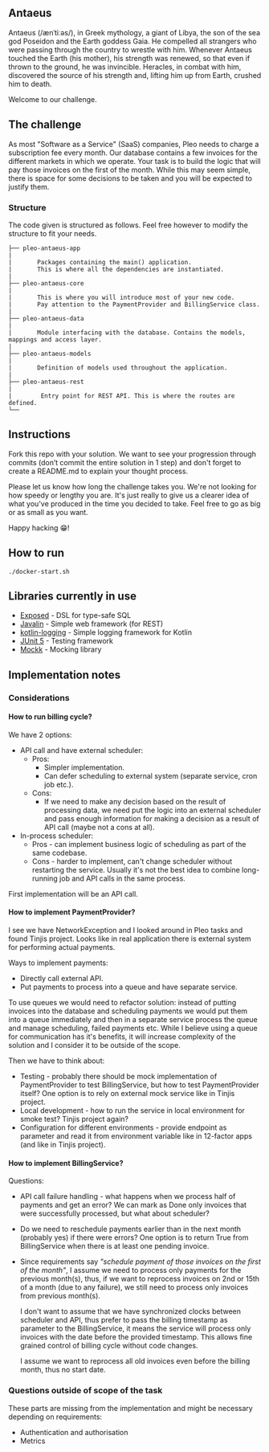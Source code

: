 ## Antaeus

Antaeus (/ænˈtiːəs/), in Greek mythology, a giant of Libya, the son of the sea god Poseidon and the Earth goddess Gaia. He compelled all strangers who were passing through the country to wrestle with him. Whenever Antaeus touched the Earth (his mother), his strength was renewed, so that even if thrown to the ground, he was invincible. Heracles, in combat with him, discovered the source of his strength and, lifting him up from Earth, crushed him to death.

Welcome to our challenge.

## The challenge

As most "Software as a Service" (SaaS) companies, Pleo needs to charge a subscription fee every month. Our database contains a few invoices for the different markets in which we operate. Your task is to build the logic that will pay those invoices on the first of the month. While this may seem simple, there is space for some decisions to be taken and you will be expected to justify them.

### Structure
The code given is structured as follows. Feel free however to modify the structure to fit your needs.
```
├── pleo-antaeus-app
|
|       Packages containing the main() application. 
|       This is where all the dependencies are instantiated.
|
├── pleo-antaeus-core
|
|       This is where you will introduce most of your new code.
|       Pay attention to the PaymentProvider and BillingService class.
|
├── pleo-antaeus-data
|
|       Module interfacing with the database. Contains the models, mappings and access layer.
|
├── pleo-antaeus-models
|
|       Definition of models used throughout the application.
|
├── pleo-antaeus-rest
|
|        Entry point for REST API. This is where the routes are defined.
└──
```

## Instructions
Fork this repo with your solution. We want to see your progression through commits (don’t commit the entire solution in 1 step) and don't forget to create a README.md to explain your thought process.

Please let us know how long the challenge takes you. We're not looking for how speedy or lengthy you are. It's just really to give us a clearer idea of what you've produced in the time you decided to take. Feel free to go as big or as small as you want.

Happy hacking 😁!

## How to run
```
./docker-start.sh
```

## Libraries currently in use
* [Exposed](https://github.com/JetBrains/Exposed) - DSL for type-safe SQL
* [Javalin](https://javalin.io/) - Simple web framework (for REST)
* [kotlin-logging](https://github.com/MicroUtils/kotlin-logging) - Simple logging framework for Kotlin
* [JUnit 5](https://junit.org/junit5/) - Testing framework
* [Mockk](https://mockk.io/) - Mocking library

## Implementation notes

### Considerations

#### How to run billing cycle?

We have 2 options:
- API call and have external scheduler:
  - Pros:
     - Simpler implementation.
     - Can defer scheduling to external system (separate service, cron job etc.).
  - Cons:
     - If we need to make any decision based on the result of processing data, we need put the logic into an external scheduler and pass enough information for making a decision as a result of API call (maybe not a cons at all).
- In-process scheduler:
  - Pros - can implement business logic of scheduling as part of the same codebase.
  - Cons - harder to implement, can't change scheduler without restarting the service. Usually it's not the best idea to combine long-running job and API calls in the same process.

First implementation will be an API call.

#### How to implement PaymentProvider?

I see we have NetworkException and I looked around in Pleo tasks and found Tinjis project.
Looks like in real application there is external system for performing actual payments.

Ways to implement payments:
- Directly call external API.
- Put payments to process into a queue and have separate service.

To use queues we would need to refactor solution: instead of putting invoices into the database and scheduling payments we
would put them into a queue immediately and then in a separate service process the queue and manage scheduling, failed payments etc.
While I believe using a queue for communication has it's benefits, it will increase complexity of the solution and
I consider it to be outside of the scope.

Then we have to think about:
- Testing - probably there should be mock implementation of PaymentProvider to test BillingService,
  but how to test PaymentProvider itself? One option is to rely on external mock service like in Tinjis project.
- Local development - how to run the service in local environment for smoke test? Tinjis project again?
- Configuration for different environments - provide endpoint as parameter and read it from environment variable
  like in 12-factor apps (and like in Tinjis project).

#### How to implement BillingService?

Questions:
- API call failure handling - what happens when we process half of payments and get an error?
  We can mark as Done only invoices that were successfully processed, but what about scheduler?
- Do we need to reschedule payments earlier than in the next month (probably yes) if there were errors?
  One option is to return True from BillingService when there is at least one pending invoice.
- Since requirements say _"schedule payment of those invoices on the first of the month"_,
  I assume we need to process only payments for the previous month(s), thus, if we want to reprocess
  invoices on 2nd or 15th of a month (due to any failure), we still need to process only invoices from previous month(s).

  I don't want to assume that we have synchronized clocks between scheduler and API, thus prefer to pass
  the billing timestamp as parameter to the BillingService, it means the service will process only invoices with the date
  before the provided timestamp. This allows fine grained control of billing cycle without code changes.

  I assume we want to reprocess all old invoices even before the billing month, thus no start date.

### Questions outside of scope of the task

These parts are missing from the implementation and might be necessary depending on requirements:
- Authentication and authorisation
- Metrics
